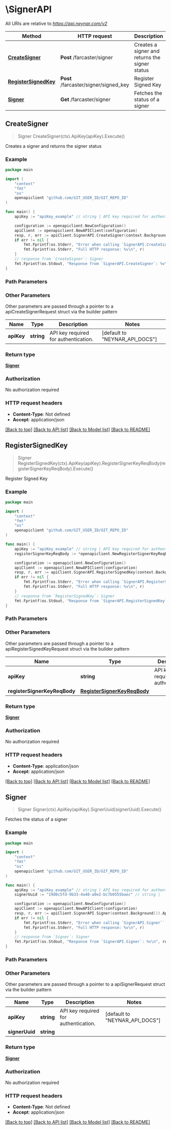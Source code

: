 # \SignerAPI

All URIs are relative to *https://api.neynar.com/v2*

Method | HTTP request | Description
------------- | ------------- | -------------
[**CreateSigner**](SignerAPI.md#CreateSigner) | **Post** /farcaster/signer | Creates a signer and returns the signer status
[**RegisterSignedKey**](SignerAPI.md#RegisterSignedKey) | **Post** /farcaster/signer/signed_key | Register Signed Key
[**Signer**](SignerAPI.md#Signer) | **Get** /farcaster/signer | Fetches the status of a signer



## CreateSigner

> Signer CreateSigner(ctx).ApiKey(apiKey).Execute()

Creates a signer and returns the signer status



### Example

```go
package main

import (
    "context"
    "fmt"
    "os"
    openapiclient "github.com/GIT_USER_ID/GIT_REPO_ID"
)

func main() {
    apiKey := "apiKey_example" // string | API key required for authentication. (default to "NEYNAR_API_DOCS")

    configuration := openapiclient.NewConfiguration()
    apiClient := openapiclient.NewAPIClient(configuration)
    resp, r, err := apiClient.SignerAPI.CreateSigner(context.Background()).ApiKey(apiKey).Execute()
    if err != nil {
        fmt.Fprintf(os.Stderr, "Error when calling `SignerAPI.CreateSigner``: %v\n", err)
        fmt.Fprintf(os.Stderr, "Full HTTP response: %v\n", r)
    }
    // response from `CreateSigner`: Signer
    fmt.Fprintf(os.Stdout, "Response from `SignerAPI.CreateSigner`: %v\n", resp)
}
```

### Path Parameters



### Other Parameters

Other parameters are passed through a pointer to a apiCreateSignerRequest struct via the builder pattern


Name | Type | Description  | Notes
------------- | ------------- | ------------- | -------------
 **apiKey** | **string** | API key required for authentication. | [default to &quot;NEYNAR_API_DOCS&quot;]

### Return type

[**Signer**](Signer.md)

### Authorization

No authorization required

### HTTP request headers

- **Content-Type**: Not defined
- **Accept**: application/json

[[Back to top]](#) [[Back to API list]](../README.md#documentation-for-api-endpoints)
[[Back to Model list]](../README.md#documentation-for-models)
[[Back to README]](../README.md)


## RegisterSignedKey

> Signer RegisterSignedKey(ctx).ApiKey(apiKey).RegisterSignerKeyReqBody(registerSignerKeyReqBody).Execute()

Register Signed Key



### Example

```go
package main

import (
    "context"
    "fmt"
    "os"
    openapiclient "github.com/GIT_USER_ID/GIT_REPO_ID"
)

func main() {
    apiKey := "apiKey_example" // string | API key required for authentication. (default to "NEYNAR_API_DOCS")
    registerSignerKeyReqBody := *openapiclient.NewRegisterSignerKeyReqBody("SignerUuid_example", "Signature_example", int32(123), int32(123)) // RegisterSignerKeyReqBody | 

    configuration := openapiclient.NewConfiguration()
    apiClient := openapiclient.NewAPIClient(configuration)
    resp, r, err := apiClient.SignerAPI.RegisterSignedKey(context.Background()).ApiKey(apiKey).RegisterSignerKeyReqBody(registerSignerKeyReqBody).Execute()
    if err != nil {
        fmt.Fprintf(os.Stderr, "Error when calling `SignerAPI.RegisterSignedKey``: %v\n", err)
        fmt.Fprintf(os.Stderr, "Full HTTP response: %v\n", r)
    }
    // response from `RegisterSignedKey`: Signer
    fmt.Fprintf(os.Stdout, "Response from `SignerAPI.RegisterSignedKey`: %v\n", resp)
}
```

### Path Parameters



### Other Parameters

Other parameters are passed through a pointer to a apiRegisterSignedKeyRequest struct via the builder pattern


Name | Type | Description  | Notes
------------- | ------------- | ------------- | -------------
 **apiKey** | **string** | API key required for authentication. | [default to &quot;NEYNAR_API_DOCS&quot;]
 **registerSignerKeyReqBody** | [**RegisterSignerKeyReqBody**](RegisterSignerKeyReqBody.md) |  | 

### Return type

[**Signer**](Signer.md)

### Authorization

No authorization required

### HTTP request headers

- **Content-Type**: application/json
- **Accept**: application/json

[[Back to top]](#) [[Back to API list]](../README.md#documentation-for-api-endpoints)
[[Back to Model list]](../README.md#documentation-for-models)
[[Back to README]](../README.md)


## Signer

> Signer Signer(ctx).ApiKey(apiKey).SignerUuid(signerUuid).Execute()

Fetches the status of a signer



### Example

```go
package main

import (
    "context"
    "fmt"
    "os"
    openapiclient "github.com/GIT_USER_ID/GIT_REPO_ID"
)

func main() {
    apiKey := "apiKey_example" // string | API key required for authentication. (default to "NEYNAR_API_DOCS")
    signerUuid := "19d0c5fd-9b33-4a48-a0e2-bc7b0555baec" // string | 

    configuration := openapiclient.NewConfiguration()
    apiClient := openapiclient.NewAPIClient(configuration)
    resp, r, err := apiClient.SignerAPI.Signer(context.Background()).ApiKey(apiKey).SignerUuid(signerUuid).Execute()
    if err != nil {
        fmt.Fprintf(os.Stderr, "Error when calling `SignerAPI.Signer``: %v\n", err)
        fmt.Fprintf(os.Stderr, "Full HTTP response: %v\n", r)
    }
    // response from `Signer`: Signer
    fmt.Fprintf(os.Stdout, "Response from `SignerAPI.Signer`: %v\n", resp)
}
```

### Path Parameters



### Other Parameters

Other parameters are passed through a pointer to a apiSignerRequest struct via the builder pattern


Name | Type | Description  | Notes
------------- | ------------- | ------------- | -------------
 **apiKey** | **string** | API key required for authentication. | [default to &quot;NEYNAR_API_DOCS&quot;]
 **signerUuid** | **string** |  | 

### Return type

[**Signer**](Signer.md)

### Authorization

No authorization required

### HTTP request headers

- **Content-Type**: Not defined
- **Accept**: application/json

[[Back to top]](#) [[Back to API list]](../README.md#documentation-for-api-endpoints)
[[Back to Model list]](../README.md#documentation-for-models)
[[Back to README]](../README.md)

